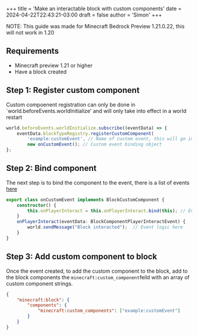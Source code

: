 +++
title = 'Make an interactable block with custom components'
date = 2024-04-22T22:43:21-03:00
draft = false
author = 'Simon'
+++

NOTE: This guide was made for Minecraft Bedrock Preview 1.21.0.22, this will not work in 1.20

## Requirements
- Minecraft preview 1.21 or higher
- Have a block created

## Step 1: Register custom component
Custom compoenent registration can only be done in `world.beforeEvents.worldInitialize' and will only take into effect in a world restart

```ts
world.beforeEvents.worldInitialize.subscribe((eventData) => {
    eventData.blockTypeRegistry.registerCustomComponent(
        'example:customEvent', // Name of custom event, this will go in the block JSON later
        new onCustomEvent(); // Custom event binding object
};
```
## Step 2: Bind component
The next step is to bind the component to the event, there is a list of events [here](https://learn.microsoft.com/en-us/minecraft/creator/documents/customcomponents?view=minecraft-bedrock-stable#roadmap)

```ts
export class onCustomEvent implements BlockCustomComponent {
    constructor() {
        this.onPlayerInteract = this.onPlayerInteract.bind(this); // Event type
    }
    onPlayerInteract(eventData: BlockComponentPlayerInteractEvent) {
        world.sendMessage("Block interacted");  // Event logic here
    }
}

```

## Step 3: Add custom component to block
Once the event created, to add the custom component to the block, add to the block components the `minecraft:custom_component`feild with an array of custom component strings. 
```json
{
    "minecraft:block": {
        "components": {
            "minecraft:custom_components": ["example:customEvent"]
        }
    }
}

```
